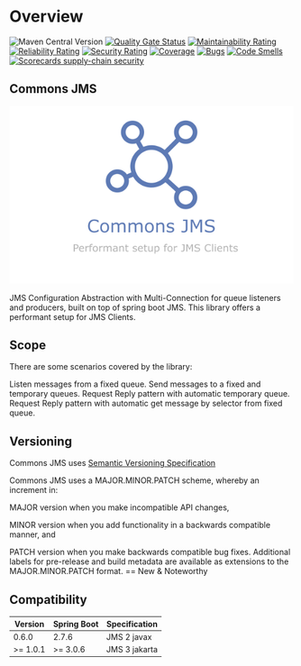 # Overview

![Maven Central Version](https://img.shields.io/maven-central/v/com.github.bancolombia/commons-jms-mq)
[![Quality Gate Status](https://sonarcloud.io/api/project_badges/measure?project=bancolombia_commons-jms&metric=alert_status)](https://sonarcloud.io/dashboard?id=bancolombia_commons-jms)
[![Maintainability Rating](https://sonarcloud.io/api/project_badges/measure?project=bancolombia_commons-jms&metric=sqale_rating)](https://sonarcloud.io/dashboard?id=bancolombia_commons-jms)
[![Reliability Rating](https://sonarcloud.io/api/project_badges/measure?project=bancolombia_commons-jms&metric=reliability_rating)](https://sonarcloud.io/dashboard?id=bancolombia_commons-jms)
[![Security Rating](https://sonarcloud.io/api/project_badges/measure?project=bancolombia_commons-jms&metric=security_rating)](https://sonarcloud.io/dashboard?id=bancolombia_commons-jms)
[![Coverage](https://sonarcloud.io/api/project_badges/measure?project=bancolombia_commons-jms&metric=coverage)](https://sonarcloud.io/dashboard?id=bancolombia_commons-jms)
[![Bugs](https://sonarcloud.io/api/project_badges/measure?project=bancolombia_commons-jms&metric=bugs)](https://sonarcloud.io/dashboard?id=bancolombia_commons-jms)
[![Code Smells](https://sonarcloud.io/api/project_badges/measure?project=bancolombia_commons-jms&metric=code_smells)](https://sonarcloud.io/dashboard?id=bancolombia_commons-jms)
[![Scorecards supply-chain security](https://github.com/bancolombia/commons-jms/actions/workflows/scorecards-analysis.yml/badge.svg)](https://github.com/bancolombia/commons-jms/actions/workflows/scorecards-analysis.yml)



## Commons JMS

![Example banner](./img/commons-jms.png)

JMS Configuration Abstraction with Multi-Connection for queue listeners and producers, built on top of spring boot JMS. This library offers a performant setup for JMS Clients.


## Scope

There are some scenarios covered by the library:

Listen messages from a fixed queue.
Send messages to a fixed and temporary queues.
Request Reply pattern with automatic temporary queue.
Request Reply pattern with automatic get message by selector from fixed queue.

## Versioning

Commons JMS uses [Semantic Versioning Specification](https://semver.org)

Commons JMS uses a MAJOR.MINOR.PATCH scheme, whereby an increment in:

MAJOR version when you make incompatible API changes,

MINOR version when you add functionality in a backwards compatible manner, and

PATCH version when you make backwards compatible bug fixes. Additional labels for pre-release and build metadata are available as extensions to the MAJOR.MINOR.PATCH format. == New & Noteworthy

## Compatibility

|  Version | Spring Boot | Specification |
|----------|-------------|---------------|
|   0.6.0  |    2.7.6    | JMS 2 javax   |
| >= 1.0.1 | >= 3.0.6    | JMS 3 jakarta |
